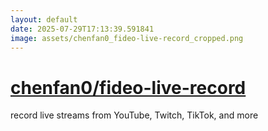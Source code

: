 ```yaml
---
layout: default
date: 2025-07-29T17:13:39.591841
image: assets/chenfan0_fideo-live-record_cropped.png
---
```


# [chenfan0/fideo-live-record](https://github.com/chenfan0/fideo-live-record)

record live streams from YouTube, Twitch, TikTok, and more
